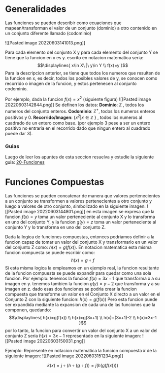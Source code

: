 # Generalidades

Las funciones se pueden describir como ecuaciones que mapean/transforman el valor de un conjunto (dominio) a otro contenido en un conjunto diferente llamado (codominio)

![[Pasted image 20220603141013.png]]


Para cada elemento del conjunto X y para cada elemento del conjunto Y se tiene que la funcion en x es y. escrito en notacion matematica seria:$$\displaylines{
x\in X\ |\ y\in Y \\
f(x)=y
}$$
Para la descripcion anterior, se tiene que todos los numeros que resulten de la funcion en x, es decir, todos los posibles valores de y, se conocen como recorrido o imagen de la funcion, y estos pertenecen al conjunto codominio.

Por ejemplo, dada la funcion $f(x)=x^2$ (siguiente figura)
![[Pasted image 20220603142844.png]]
Se definen los datos:
**Dominio**: $\mathbb{Z}$ , todos los numeros del conjunto enteros.
**Codominio**: $\mathbb{Z}^+$, todos los numeros enteros positivos y 0.
**Recorrido/Imagen**: {$x^2|x\in\mathbb{Z}$ } , todos los numeros al cuadrado de un entero como base. (por ejemplo 3 pese a ser un entero positivo no entraria en el recorrido dado que ningun entero al cuadrado puede dar 3).

### Guias
Luego de leer los apuntes de esta seccion resuelva y estudie la siguiente guia:
[20-Funciones](obsidian://open?vault=Obsidian&file=Ingenieria%2FMatematicas%2Fguias%2F20%20Funciones.pdf)



# Funciones Compuestas
Las funciones se pueden concatenar de manera que valores pertenecientes a un conjunto se transformen a valores pertenecientes a otro conjunto y luego a valores de otro conjunto, simbolizado en la siguiente imagen.
![[Pasted image 20220603144801.png]]
en esta imagen se expresa que la funcion $f(x)=y$ toma un valor perteneciente al conjunto X y lo transforma en uno del conjunto Y, y la funcion $g(y)=z$ toma un valor perteneciente al conjunto Y y lo transforma en uno del conjunto Z.

Dada la logica de funciones compuestas, entonces podriamos definir a la funcion capaz de tomar un valor del conjunto X y transformarlo en un valor del conjunto Z como: $h(x)=g(f(x))$.
En notacion matematica esta misma funcion compuesta se puede escribir como:$$h(x)=g\ \circ\ f$$
Si esta misma logica la empleamos en un ejemplo real, la funcion resultante de la funcion compuesta se puede expandir para quedar como una sola funcion. 
Por ejemplo:
tenemos la funcion $f(x)=3x+1$ que transforma x a su imagen en y.
tenemos tambien la funcion $g(y)=y-2$ que transforma y a su imagen en z.
dado esas dos funciones se podria crear la funcion compuesta que transforme un valor en el Conjunto X directo a un valor en el Conjunto Z con la siguiente funcion:
$h(x)=g(f(x))$
Pero esta funcion puede ser expandida mediante la expansion de cada una de las funciones que la componen, quedando: $$\displaylines{
h(x)=g(f(x)) \\
h(x)=g(3x+1) \\
h(x)=(3x+1)-2 \\
h(x)=3x-1
}$$
por lo tanto, la funcion para convertir un valor del conjunto X a un valor del conjunto Z seria $h(x)=3x-1$  representado en la siguiente imagen:
![[Pasted image 20220603150031.png]]

Ejemplo:
Represente en notacion matematica la funcion compuesta $k$ de la siguiente imagen:
![[Pasted image 20220603151234.png]]

$$k(x)=j\circ{(h\circ{(g\circ{f)})}}=j(h(g(f(x))))$$
